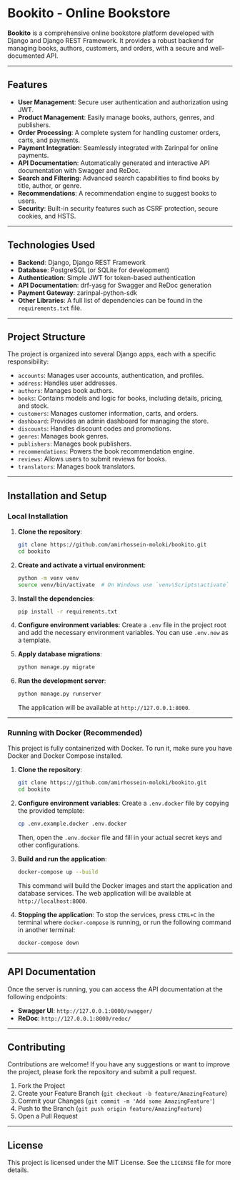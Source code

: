 # Bookito - Online Bookstore

**Bookito** is a comprehensive online bookstore platform developed with Django and Django REST Framework. It provides a robust backend for managing books, authors, customers, and orders, with a secure and well-documented API.

---

## Features

- **User Management**: Secure user authentication and authorization using JWT.
- **Product Management**: Easily manage books, authors, genres, and publishers.
- **Order Processing**: A complete system for handling customer orders, carts, and payments.
- **Payment Integration**: Seamlessly integrated with Zarinpal for online payments.
- **API Documentation**: Automatically generated and interactive API documentation with Swagger and ReDoc.
- **Search and Filtering**: Advanced search capabilities to find books by title, author, or genre.
- **Recommendations**: A recommendation engine to suggest books to users.
- **Security**: Built-in security features such as CSRF protection, secure cookies, and HSTS.

---

## Technologies Used

- **Backend**: Django, Django REST Framework
- **Database**: PostgreSQL (or SQLite for development)
- **Authentication**: Simple JWT for token-based authentication
- **API Documentation**: drf-yasg for Swagger and ReDoc generation
- **Payment Gateway**: zarinpal-python-sdk
- **Other Libraries**: A full list of dependencies can be found in the `requirements.txt` file.

---

## Project Structure

The project is organized into several Django apps, each with a specific responsibility:

- `accounts`: Manages user accounts, authentication, and profiles.
- `address`: Handles user addresses.
- `authors`: Manages book authors.
- `books`: Contains models and logic for books, including details, pricing, and stock.
- `customers`: Manages customer information, carts, and orders.
- `dashboard`: Provides an admin dashboard for managing the store.
- `discounts`: Handles discount codes and promotions.
- `genres`: Manages book genres.
- `publishers`: Manages book publishers.
- `recommendations`: Powers the book recommendation engine.
- `reviews`: Allows users to submit reviews for books.
- `translators`: Manages book translators.

---

## Installation and Setup

### Local Installation

1.  **Clone the repository**:
    ```bash
    git clone https://github.com/amirhossein-moloki/bookito.git
    cd bookito
    ```

2.  **Create and activate a virtual environment**:
    ```bash
    python -m venv venv
    source venv/bin/activate  # On Windows use `venv\Scripts\activate`
    ```

3.  **Install the dependencies**:
    ```bash
    pip install -r requirements.txt
    ```

4.  **Configure environment variables**:
    Create a `.env` file in the project root and add the necessary environment variables. You can use `.env.new` as a template.

5.  **Apply database migrations**:
    ```bash
    python manage.py migrate
    ```

6.  **Run the development server**:
    ```bash
    python manage.py runserver
    ```
    The application will be available at `http://127.0.0.1:8000`.

---

### Running with Docker (Recommended)

This project is fully containerized with Docker. To run it, make sure you have Docker and Docker Compose installed.

1.  **Clone the repository**:
    ```bash
    git clone https://github.com/amirhossein-moloki/bookito.git
    cd bookito
    ```

2.  **Configure environment variables**:
    Create a `.env.docker` file by copying the provided template:
    ```bash
    cp .env.example.docker .env.docker
    ```
    Then, open the `.env.docker` file and fill in your actual secret keys and other configurations.

3.  **Build and run the application**:
    ```bash
    docker-compose up --build
    ```
    This command will build the Docker images and start the application and database services. The web application will be available at `http://localhost:8000`.

4.  **Stopping the application**:
    To stop the services, press `CTRL+C` in the terminal where `docker-compose` is running, or run the following command in another terminal:
    ```bash
    docker-compose down
    ```

---

## API Documentation

Once the server is running, you can access the API documentation at the following endpoints:

-   **Swagger UI**: `http://127.0.0.1:8000/swagger/`
-   **ReDoc**: `http://127.0.0.1:8000/redoc/`

---

## Contributing

Contributions are welcome! If you have any suggestions or want to improve the project, please fork the repository and submit a pull request.

1.  Fork the Project
2.  Create your Feature Branch (`git checkout -b feature/AmazingFeature`)
3.  Commit your Changes (`git commit -m 'Add some AmazingFeature'`)
4.  Push to the Branch (`git push origin feature/AmazingFeature`)
5.  Open a Pull Request

---

## License

This project is licensed under the MIT License. See the `LICENSE` file for more details.
